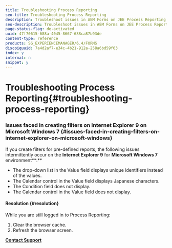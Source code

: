 ```yaml
---
title: Troubleshooting Process Reporting
seo-title: Troubleshooting Process Reporting
description: Troubleshoot issues in AEM Forms on JEE Process Reporting
seo-description: Troubleshoot issues in AEM Forms on JEE Process Reporting
page-status-flag: de-activated
uuid: 47f70615-688a-4045-8667-688ca87b93de
content-type: reference
products: SG_EXPERIENCEMANAGER/6.4/FORMS
discoiquuid: 7a4d2af7-e34c-4b21-912a-258a6bd59f63
index: y
internal: n
snippet: y
---
```


# Troubleshooting Process Reporting{#troubleshooting-process-reporting}

### Issues faced in creating filters on Internet Explorer 9 on Microsoft Windows 7 {#issues-faced-in-creating-filters-on-internet-explorer-on-microsoft-windows}

If you create filters for pre-defined reports, the following issues intermittently occur on the **Internet Explorer 9** for **Microsoft Windows 7** environment**:**

* The drop-down list in the Value field displays unique identifiers instead of the values.  
* The Calendar control in the Value field displays Japanese characters.
* The Condition field does not display.
* The Calendar control in the Value field does not display.

#### Resolution {#resolution}

While you are still logged in to Process Reporting:

1. Clear the browser cache.
1. Refresh the browser screen.

[**Contact Support**](https://www.adobe.com/account/sign-in.supportportal.html)

<!--
<related-links>
<a href="../../../forms/using/process-reporting/process_reporting_architecture.md" target="_blank">How Process Reporting Works</a>
<a href="../../../forms/using/process-reporting/introduction-process-reporting.md" target="_blank">Introduction to Process Reporting</a>
<a href="../../../forms/using/process-reporting/install-start-process-reporting.md" target="_blank">Getting Started with Process Reporting</a>
<a href="../../../forms/using/process-reporting/troubleshooting-process-management.md" target="_blank">Troubleshooting Process Reporting</a>
<a href="../../../forms/using/process-reporting/process-reporting-custom-reports.md" target="_blank">Custom Reports in Process Reporting</a>
</related-links>
-->

